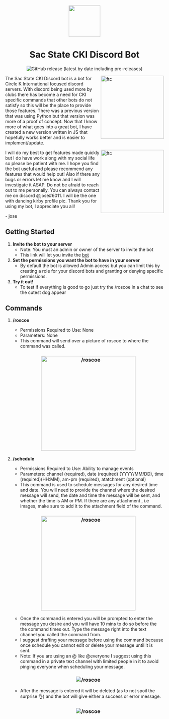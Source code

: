 <h3 align="center">
    <img height="100" src="https://cdn.discordapp.com/attachments/489930183143325706/862236688519528458/logoEmote8.png">
</h3>
<h1 align="center" style="font-weight: bold">
    Sac State CKI Discord Bot
</h1>
<p align="center">
    <img alt="GitHub release (latest by date including pre-releases)" src="https://img.shields.io/github/v/release/JoseUTorres/Sac-State-CKI-Discord-Bot?include_prereleases&style=for-the-badge">
</p>
<img src="https://live.staticflickr.com/65535/51665025161_3eddcb15b5_w.jpg" alt="ftc" align="right" height="200px">

The Sac State CKI Discord bot is a bot for Circle K International focused discord servers. With discord being used more by clubs there has become a need for CKI specific commands that other bots do not satisfy so this will be the place to provide those features. There was a previous version that was using Python but that version was more of a proof of concept. Now that I know more of what goes into a great bot, I have created a new version written in JS that hopefully works better and is easier to implement/update.

<img src="https://live.staticflickr.com/65535/51908054951_2481ec987d_w.jpg" alt="ftc" align="right" height="200px">

I will do my best to get features made quickly but I do have work along with my social life so please be patient with me. I hope you find the bot useful and please recommend any features that would help out! Also if there any bugs or errors let me know and I will investigate it ASAP. Do not be afraid to reach out to me personally. You can always contact me on discord @josé#6011. I will be the one with dancing kirby profile pic. Thank you for using my bot, I appreciate you all!

<p style="margin-left: auto; margin-right: 0px;">
    - jose 
</p>

## Getting Started
1. **Invite the bot to your server**
    - Note: You must an admin or owner of the server to invite the bot
    - This link will let you invite the [bot](https://discord.com/api/oauth2/authorize?client_id=840623082988503040&permissions=8&scope=bot)
2. **Set the permissions you want the bot to have in your server**
    - By default the bot is allowed Admin access but you can limit this by creating a role for your discord bots and granting or denying specific permissions.
3. **Try it out!**
    - To test if everything is good to go just try the /roscoe in a chat to see the cutest dog appear

## Commands
1. **/roscoe**
    - Permissions Required to Use: None
    - Parameters: None
    - This command will send over a picture of roscoe to where the command was called.

    <h3 align="center">
        <img src="https://cdn.discordapp.com/attachments/1010399797338980363/1043106982233641020/image.png" alt="/roscoe" height="300px">
    </h3>

2. **/schedule**
    - Permissions Required to Use: Ability to manage events
    - Parameters: channel (required), date (required) (YYYY/MM/DD), time (required)(HH:MM), am-pm (required), atatchment (optional)
    - This command is used to schedule messages for any desired time and date. You will need to provide the channel where the desired message will send, the date and time the message will be sent, and whether the time is AM or PM. If there are any attachment , i.e images, make sure to add it to the attachment field of the command.

    <h3 align="center">
        <img src="https://cdn.discordapp.com/attachments/1010399797338980363/1043108214528557086/image.png" alt="/roscoe" height="300px">
    </h3>

    - Once the command is entered you will be prompted to enter the message you desire and you will have 10 mins to do so before the the command times out. Type the message right into the text channel you called the command from.
    - I suggest drafting your message before using the command because once schedule you cannot edit or delete your message until it is sent.
    - Note: If you are using an @ like @everyone I suggest using this command in a private text channel with limited people in it to avoid pinging everyone when scheduling your message.

    <h3 align="center">
        <img src="https://cdn.discordapp.com/attachments/1010399797338980363/1043109700041986108/image.png" alt="/roscoe">
    </h3>

    - After the message is entered it will be deleted (as to not spoil the surprise 👌) and the bot will give either a success or error message.

    <h3 align="center">
        <img src="https://cdn.discordapp.com/attachments/1010399797338980363/1043109792203415602/image.png" alt="/roscoe">
    </h3>

